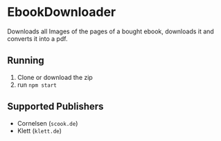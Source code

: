 # EbookDownloader

Downloads all Images of the pages of a bought ebook, downloads it and converts it into a pdf.

## Running

1. Clone or download the zip
2. run `npm start`

## Supported Publishers
- Cornelsen (`scook.de`)
- Klett (`klett.de`)